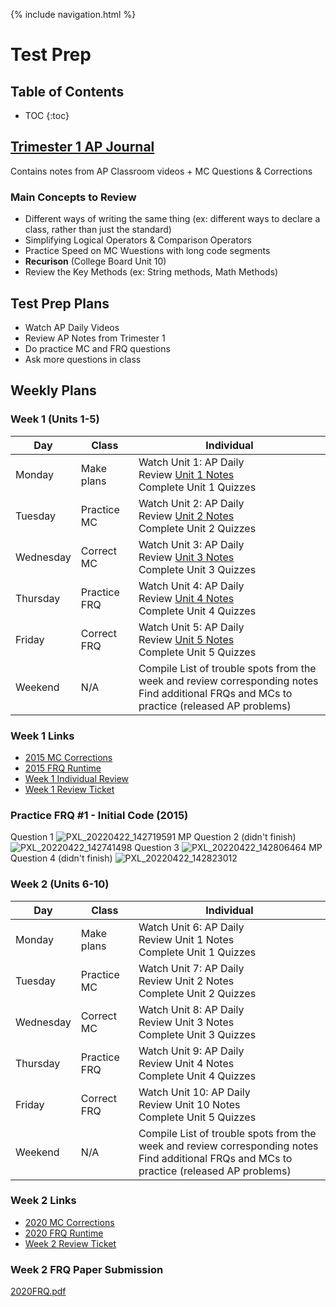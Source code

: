 {% include navigation.html %}

# Test Prep

## Table of Contents
* TOC
{:toc}

## [Trimester 1 AP Journal](https://docs.google.com/document/d/1RIIQLuQYmd7VfgwVUuagS0k8c6wzEtOcaqYy5M8PtLE/edit?usp=sharing)
Contains notes from AP Classroom videos + MC Questions & Corrections

### Main Concepts to Review
- Different ways of writing the same thing (ex: different ways to declare a class, rather than just the standard)
- Simplifying Logical Operators & Comparison Operators
- Practice Speed on MC Wuestions with long code segments
- **Recurison** (College Board Unit 10)
- Review the Key Methods (ex: String methods, Math Methods)

## Test Prep Plans
- Watch AP Daily Videos
- Review AP Notes from Trimester 1
- Do practice MC and FRQ questions
- Ask more questions in class

## Weekly Plans

### Week 1 (Units 1-5)

Day       | Class        | Individual
----------|--------------|------------
Monday    | Make plans   | Watch Unit 1: AP Daily<br>Review [Unit 1 Notes](https://docs.google.com/document/d/1RIIQLuQYmd7VfgwVUuagS0k8c6wzEtOcaqYy5M8PtLE/edit#bookmark=id.4j5qsmn6sipx)<br>Complete Unit 1 Quizzes
Tuesday   | Practice MC  | Watch Unit 2: AP Daily<br>Review [Unit 2 Notes](https://docs.google.com/document/d/1RIIQLuQYmd7VfgwVUuagS0k8c6wzEtOcaqYy5M8PtLE/edit#bookmark=id.xgpdtxh6tswz)<br>Complete Unit 2 Quizzes
Wednesday | Correct MC   | Watch Unit 3: AP Daily<br>Review [Unit 3 Notes](https://docs.google.com/document/d/1RIIQLuQYmd7VfgwVUuagS0k8c6wzEtOcaqYy5M8PtLE/edit#bookmark=id.ytwn9lyp74bv)<br>Complete Unit 3 Quizzes
Thursday  | Practice FRQ | Watch Unit 4: AP Daily<br>Review [Unit 4 Notes](https://docs.google.com/document/d/1RIIQLuQYmd7VfgwVUuagS0k8c6wzEtOcaqYy5M8PtLE/edit#bookmark=id.kup2em8q0y8u)<br>Complete Unit 4 Quizzes
Friday    | Correct FRQ  | Watch Unit 5: AP Daily<br>Review [Unit 5 Notes](https://docs.google.com/document/d/1RIIQLuQYmd7VfgwVUuagS0k8c6wzEtOcaqYy5M8PtLE/edit#bookmark=id.jrlsdhqzyh2v)<br>Complete Unit 5 Quizzes
Weekend   | N/A          | Compile List of trouble spots from the week and review corresponding notes<br>Find additional FRQs and MCs to practice (released AP problems)

### Week 1 Links
- [2015 MC Corrections](https://docs.google.com/document/d/1jT28AytAn5KImJ13SHB8hOLP28Ea6BeVFarLeRDwJMg/edit?usp=sharing)
- [2015 FRQ Runtime](https://replit.com/@KaavyaUppala/KaavyaIndividualTri3#Main.java)
- [Week 1 Individual Review](url)
- [Week 1 Review Ticket](https://github.com/dsblack0/stickers_for_charity/issues/44)

### Practice FRQ #1 - Initial Code (2015)
Question 1
![PXL_20220422_142719591 MP](https://user-images.githubusercontent.com/72475036/164735403-9ba55cf3-fe99-4d16-ae81-a516d75bd4ba.jpg)
Question 2 (didn't finish)
![PXL_20220422_142741498](https://user-images.githubusercontent.com/72475036/164735460-8b7642cc-fd30-447f-88da-a194583577d9.jpg)
Question 3
![PXL_20220422_142806464 MP](https://user-images.githubusercontent.com/72475036/164735559-ba27e083-b370-4259-8534-1af35c5eebd0.jpg)
Question 4 (didn't finish)
![PXL_20220422_142823012](https://user-images.githubusercontent.com/72475036/164735606-3e83e151-24c2-45b3-913f-4a3bc977b74d.jpg)

### Week 2 (Units 6-10)

Day       | Class        | Individual
----------|--------------|------------
Monday    | Make plans   | Watch Unit 6: AP Daily<br>Review Unit 1 Notes<br>Complete Unit 1 Quizzes
Tuesday   | Practice MC  | Watch Unit 7: AP Daily<br>Review Unit 2 Notes<br>Complete Unit 2 Quizzes
Wednesday | Correct MC   | Watch Unit 8: AP Daily<br>Review Unit 3 Notes<br>Complete Unit 3 Quizzes
Thursday  | Practice FRQ | Watch Unit 9: AP Daily<br>Review Unit 4 Notes<br>Complete Unit 4 Quizzes
Friday    | Correct FRQ  | Watch Unit 10: AP Daily<br>Review Unit 10 Notes<br>Complete Unit 5 Quizzes
Weekend   | N/A          | Compile List of trouble spots from the week and review corresponding notes<br>Find additional FRQs and MCs to practice (released AP problems)

### Week 2 Links
- [2020 MC Corrections](https://docs.google.com/document/d/1lKgTZCheP5DQr6eGg5GOhTLHsJOgMOnl58e57MxlMrQ/edit?usp=sharing)
- [2020 FRQ Runtime](https://replit.com/@KaavyaUppala/KaavyaIndividualTri3#Main.java)
- [Week 2 Review Ticket](https://github.com/dsblack0/stickers_for_charity/issues/49)

### Week 2 FRQ Paper Submission
[2020FRQ.pdf](https://github.com/KaavyaU/Kaavya_Individual_Tri3/files/8612860/2020FRQ.pdf)
